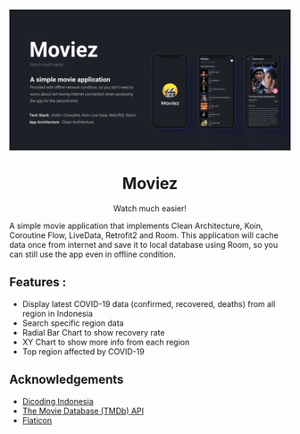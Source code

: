 <br />
<p align="center">
    <a href="#">
        <img src="screenshot/Cover Moviez.png" alt="Moviez">
    </a>

<h1 align="center">Moviez</h1>

<p align="center">
 Watch much easier!
</p>
A simple movie application that implements Clean Architecture, Koin, Coroutine Flow, LiveData, Retrofit2 and Room. This application will cache data once from internet and save it to local database using Room, so you can still use the app even in offline condition.
<br>

## Features :
- Display latest COVID-19 data (confirmed, recovered, deaths) from all region in Indonesia
- Search specific region data
- Radial Bar Chart to show recovery rate
- XY Chart to show more info from each region
- Top region affected by COVID-19


## Acknowledgements

 - [Dicoding Indonesia](https://www.dicoding.com/academies/165)
 - [The Movie Database (TMDb) API](https://www.themoviedb.org)
 - [Flaticon](https://flaticon.com)
